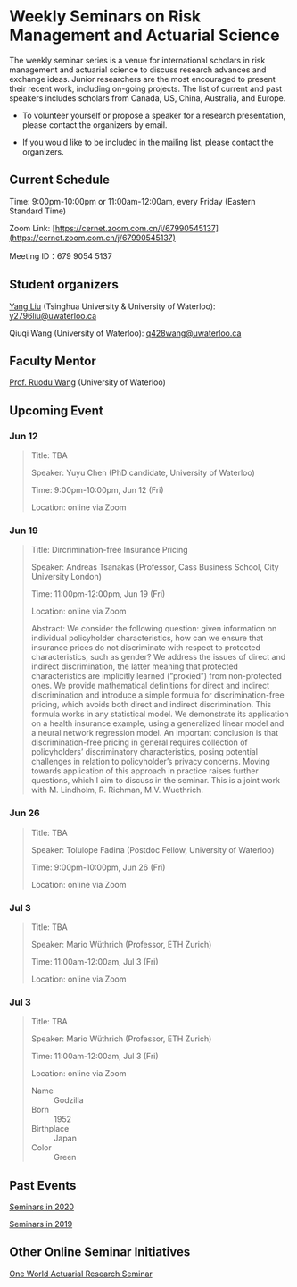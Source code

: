 # Weekly Seminars on Risk Management and Actuarial Science

The weekly seminar series is a venue for international scholars in risk management and actuarial science to discuss research advances and exchange ideas. Junior researchers are the most encouraged to present their recent work, including on-going projects. The list of current and past speakers includes scholars from Canada, US, China, Australia, and Europe. 

* To volunteer yourself or propose a speaker for a research presentation, please contact the organizers by email. 

* If you would like to be included in the mailing list, please contact the organizers.

## Current Schedule
Time: 9:00pm-10:00pm or 11:00am-12:00am, every Friday (Eastern Standard Time)

Zoom Link: [https://cernet.zoom.com.cn/j/67990545137](https://cernet.zoom.com.cn/j/67990545137)

Meeting ID：679 9054 5137


## Student organizers
[Yang Liu](https://yang-liu16.github.io/) (Tsinghua University & University of Waterloo): [y2796liu@uwaterloo.ca](y2796liu@uwaterloo.ca)

Qiuqi Wang (University of Waterloo): [q428wang@uwaterloo.ca](q428wang@uwaterloo.ca)


## Faculty Mentor
[Prof. Ruodu Wang](http://sas.uwaterloo.ca/~wang/) (University of Waterloo) 


## Upcoming Event

### Jun 12
> Title: TBA
> 
> Speaker: Yuyu Chen (PhD candidate, University of Waterloo)
> 
> Time: 9:00pm-10:00pm, Jun 12 (Fri) 
> 
> Location: online via Zoom


### Jun 19
> Title: Dircrimination-free Insurance Pricing
> 
> Speaker: Andreas Tsanakas (Professor, Cass Business School, City University London)
> 
> Time: 11:00pm-12:00pm, Jun 19 (Fri) 
> 
> Location: online via Zoom
>
> Abstract: We consider the following question: given information on individual policyholder characteristics, how can we ensure that insurance prices do not discriminate with respect to protected characteristics, such as gender? We address the issues of direct and indirect discrimination, the latter meaning that protected characteristics are implicitly learned (“proxied”) from non-protected ones. We provide mathematical definitions for direct and indirect discrimination and introduce a simple formula for discrimination-free pricing, which avoids both direct and indirect discrimination. This formula works in any statistical model. We demonstrate its application on a health insurance example, using a generalized linear model and a neural network regression model. An important conclusion is that discrimination-free pricing in general requires collection of policyholders’ discriminatory characteristics, posing potential challenges in relation to policyholder’s privacy concerns. Moving towards application of this approach in practice raises further questions, which I aim to discuss in the seminar. This is a joint work with M. Lindholm, R. Richman, M.V. Wuethrich.


### Jun 26
> Title: TBA
> 
> Speaker: Tolulope Fadina (Postdoc Fellow, University of Waterloo)
> 
> Time: 9:00pm-10:00pm, Jun 26 (Fri) 
> 
> Location: online via Zoom


### Jul 3
> Title: TBA
> 
> Speaker: Mario Wüthrich (Professor, ETH Zurich) 
> 
> Time: 11:00am-12:00am, Jul 3 (Fri) 
> 
> Location: online via Zoom


### Jul 3
> Title: TBA
> 
> Speaker: Mario Wüthrich (Professor, ETH Zurich) 
> 
> Time: 11:00am-12:00am, Jul 3 (Fri) 
> 
> Location: online via Zoom
>
> <dl>
> <dt>Name</dt>
> <dd>Godzilla</dd>
> <dt>Born</dt>
> <dd>1952</dd>
> <dt>Birthplace</dt>
> <dd>Japan</dd>
> <dt>Color</dt>
> <dd>Green</dd>
> </dl>



## Past Events

[Seminars in 2020](./2020.md)

[Seminars in 2019](./2019.html)


## Other Online Seminar Initiatives
[One World Actuarial Research Seminar](http://www.maths.usyd.edu.au/u/munir/owars/)

